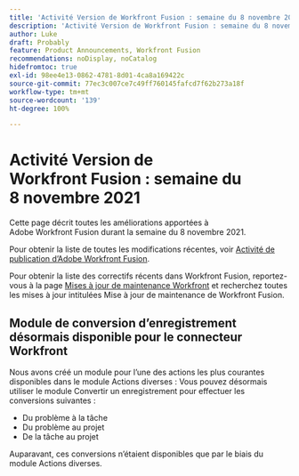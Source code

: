 ```yaml
---
title: 'Activité Version de Workfront Fusion : semaine du 8 novembre 2021'
description: 'Activité Version de Workfront Fusion : semaine du 8 novembre 2021'
author: Luke
draft: Probably
feature: Product Announcements, Workfront Fusion
recommendations: noDisplay, noCatalog
hidefromtoc: true
exl-id: 98ee4e13-0862-4781-8d01-4ca8a169422c
source-git-commit: 77ec3c007ce7c49ff760145fafcd7f62b273a18f
workflow-type: tm+mt
source-wordcount: '139'
ht-degree: 100%

---
```


# Activité Version de Workfront Fusion : semaine du 8 novembre 2021

Cette page décrit toutes les améliorations apportées à Adobe Workfront Fusion durant la semaine du 8 novembre 2021.

Pour obtenir la liste de toutes les modifications récentes, voir [Activité de publication d’Adobe Workfront Fusion](/help/workfront-fusion/fusion-product-releases/fusion-release-activity.md).

Pour obtenir la liste des correctifs récents dans Workfront Fusion, reportez-vous à la page [Mises à jour de maintenance Workfront](https://experienceleague.adobe.com/docs/workfront-known-issues/releases/current-updates.html) et recherchez toutes les mises à jour intitulées Mise à jour de maintenance de Workfront Fusion.

## Module de conversion d’enregistrement désormais disponible pour le connecteur Workfront

Nous avons créé un module pour l’une des actions les plus courantes disponibles dans le module Actions diverses : Vous pouvez désormais utiliser le module Convertir un enregistrement pour effectuer les conversions suivantes :

* Du problème à la tâche
* Du problème au projet
* De la tâche au projet

Auparavant, ces conversions n’étaient disponibles que par le biais du module Actions diverses.
